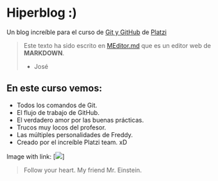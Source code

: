 # Hiperblog :)
Un blog increíble para el curso de [Git y GitHub](https://platzi.com/clases/1557-git-github/19977-readmemd-es-una-excelente-practica/) de [Platzi](https://platzi.com) 

>Este texto ha sido escrito en [MEditor.md](https://pandao.github.io/editor.md/en.html) que es un editor web de **MARKDOWN**.
> - José

## En este curso vemos:
* Todos los comandos de Git.
* El flujo de trabajo de GitHub.
* El verdadero amor por las buenas prácticas.
* Trucos muy locos del profesor.
* Las múltiples personalidades de Freddy.
* Creado por el increíble Platzi team.
xD

Image with link:
[![](https://i.pinimg.com/originals/4e/9c/cd/4e9ccdba981fc63659f3e2dab29f33b3.jpg)]

>Follow your heart.
>My friend Mr. Einstein.
